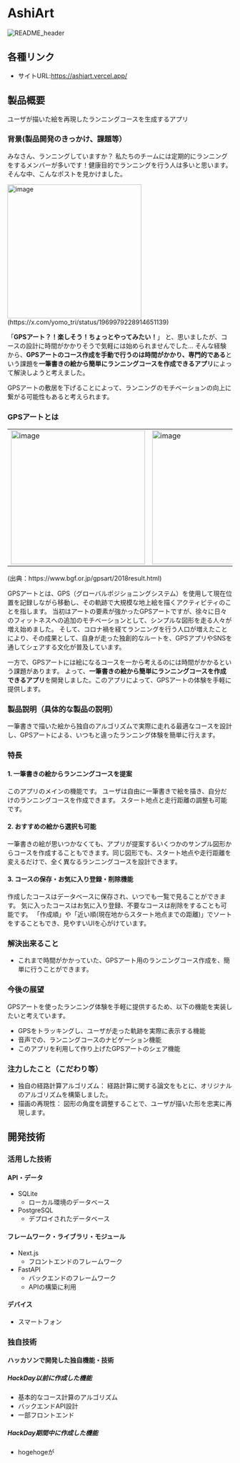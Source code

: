 # AshiArt
![README_header](https://github.com/user-attachments/assets/84faa9dd-fc3d-4c72-bec9-b65c0e03d071)


## 各種リンク
* サイトURL:https://ashiart.vercel.app/

## 製品概要

ユーザが描いた絵を再現したランニングコースを生成するアプリ

### 背景(製品開発のきっかけ、課題等）

みなさん、ランニングしていますか？
私たちのチームには定期的にランニングをするメンバーが多いです！健康目的でランニングを行う人は多いと思います。
そんな中、こんなポストを見かけました。
<div align="left">
<img width="300" alt="image" src="https://github.com/user-attachments/assets/3b8f3868-f7f2-484b-a0dc-074a21f04df2" />
</div>
(https://x.com/yomo_tri/status/1969979228914651139)



「**GPSアート？！楽しそう！ちょっとやってみたい！**」
と、思いましたが、コースの設計に時間がかかりそうで気軽には始められませんでした...
そんな経験から、**GPSアートのコース作成を手動で行うのは時間がかかり、専門的である**という課題を**一筆書きの絵から簡単にランニングコースを作成できるアプリ**によって解決しようと考えました。

GPSアートの敷居を下げることによって、ランニングのモチベーションの向上に繋がる可能性もあると考えられます。


### GPSアートとは
<table>
  <tr>
    <td>
      <img width="300" alt="image" src="https://github.com/user-attachments/assets/35abd6fb-4796-47a1-9a34-8fba848f7d1d" />
    </td>
    <td>
      <img width="300" alt="image" src="https://github.com/user-attachments/assets/44f42365-db82-4fc1-aef9-1cf62496ae03" />
    </td>
  </tr>
</table>
(出典：https://www.bgf.or.jp/gpsart/2018result.html)


GPSアートとは、GPS（グローバルポジショニングシステム）を使用して現在位置を記録しながら移動し、その軌跡で大規模な地上絵を描くアクティビティのことを指します。
当初はアートの要素が強かったGPSアートですが、徐々に日々のフィットネスへの追加のモチベーションとして、シンプルな図形を走る人々が増え始めました。
そして、コロナ禍を経てランニングを行う人口が増えたことにより、その成果として、自身が走った独創的なルートを、GPSアプリやSNSを通してシェアする文化が普及しています。

一方で、GPSアートには絵になるコースを一から考えるのには時間がかかるという課題があります。
よって、**一筆書きの絵から簡単にランニングコースを作成できるアプリ**を開発しました。このアプリによって、GPSアートの体験を手軽に提供します。

### 製品説明（具体的な製品の説明）
一筆書きで描いた絵から独自のアルゴリズムで実際に走れる最適なコースを設計し、GPSアートによる、いつもと違ったランニング体験を簡単に行えます。
### 特長
#### 1. 一筆書きの絵からランニングコースを提案
このアプリのメインの機能です。
ユーザは自由に一筆書きで絵を描き、自分だけのランニングコースを作成できます。
スタート地点と走行距離の調整も可能です。
#### 2. おすすめの絵から選択も可能
一筆書きの絵が思いつかなくても、アプリが提案するいくつかのサンプル図形からコースを作成することもできます。同じ図形でも、スタート地点や走行距離を変えるだけで、全く異なるランニングコースを設計できます。
#### 3. コースの保存・お気に入り登録・削除機能
作成したコースはデータベースに保存され、いつでも一覧で見ることができます。
気に入ったコースはお気に入り登録、不要なコースは削除をすることも可能です。
「作成順」や「近い順(現在地からスタート地点までの距離)」でソートをすることもでき、見やすいUIを心がけています。

### 解決出来ること
* これまで時間がかかっていた、GPSアート用のランニングコース作成を、簡単に行うことができます。
### 今後の展望
GPSアートを使ったランニング体験を手軽に提供するため、以下の機能を実装したいと考えています。
* GPSをトラッキングし、ユーザが走った軌跡を実際に表示する機能
* 音声での、ランニングコースのナビゲーション機能
* このアプリを利用して作り上げたGPSアートのシェア機能
### 注力したこと（こだわり等）
* 独自の経路計算アルゴリズム： 経路計算に関する論文をもとに、オリジナルのアルゴリズムを構築しました。
* 描画の再現性： 図形の角度を調整することで、ユーザが描いた形を忠実に再現します。

## 開発技術
### 活用した技術
#### API・データ
* SQLite
  * ローカル環境のデータベース
* PostgreSQL
  * デプロイされたデータベース

#### フレームワーク・ライブラリ・モジュール
* Next.js
  * フロントエンドのフレームワーク
* FastAPI
  * バックエンドのフレームワーク
  * APIの構築に利用
  

#### デバイス
* スマートフォン

### 独自技術
#### ハッカソンで開発した独自機能・技術
##### HackDay以前に作成した機能
* 基本的なコース計算のアルゴリズム
* バックエンドAPI設計
* 一部フロントエンド
##### HackDay期間中に作成した機能
* hogehogeが
